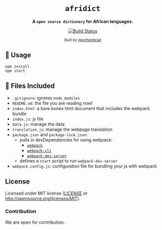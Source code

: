<div align="center">

  <h1><code>afridict</code></h1>

<strong>A <code>open source dictionary</code> for African languages.</strong>

  <p>
    <a href="https://github.com/pythonbrad/afridict/actions/workflows/ci.yml"><img alt="Build Status" src="https://github.com/pythonbrad/afridict/actions/workflows/ci.yml/badge.svg?branch=main"/></a>
  </p>

<sub>Built by <a href="https://github.com/pythonbrad">@pythonbrad</a></sub>

</div>

## 🚴 Usage

```
npm install
npm start
```

## 🔋 Files Included

- `.gitignore`: ignores `node_modules`
- `README.md`: the file you are reading now!
- `index.html`: a bare bones html document that includes the webpack bundle
- `index.js`: js file
- `data.js`: manage the data
- `translation.js`: manage the webpage translation
- `package.json` and `package-lock.json`:
  - pulls in devDependencies for using webpack:
    - [`webpack`](https://www.npmjs.com/package/webpack)
    - [`webpack-cli`](https://www.npmjs.com/package/webpack-cli)
    - [`webpack-dev-server`](https://www.npmjs.com/package/webpack-dev-server)
  - defines a `start` script to run `webpack-dev-server`
- `webpack.config.js`: configuration file for bundling your js with webpack

## License

Licensed under MIT license ([LICENSE](LICENSE) or http://opensource.org/licenses/MIT).

### Contribution

We are open for contribution.

